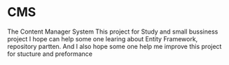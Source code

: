 # CMS
The Content Manager System
This project for Study and small bussiness project
I hope can help some one learing about Entity Framework, repository partten. And I also hope some one help me improve this project for stucture and preformance

